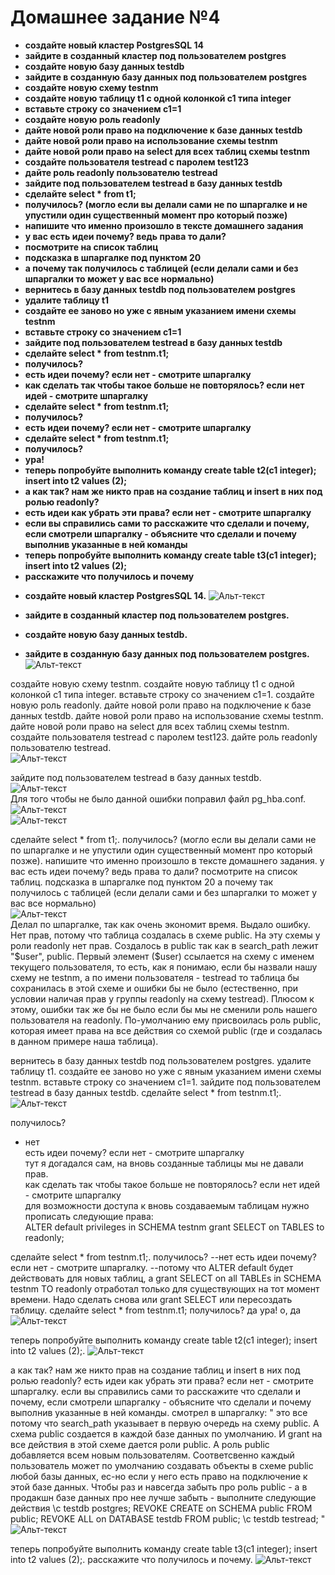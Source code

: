 
# Домашнее задание №4


*	**создайте новый кластер PostgresSQL 14**
*	**зайдите в созданный кластер под пользователем postgres**
*	**создайте новую базу данных testdb**
*	**зайдите в созданную базу данных под пользователем postgres**
*	**создайте новую схему testnm**
*	**создайте новую таблицу t1 с одной колонкой c1 типа integer**
*	**вставьте строку со значением c1=1**
*	**создайте новую роль readonly**
*	**дайте новой роли право на подключение к базе данных testdb**
*	**дайте новой роли право на использование схемы testnm**
*	**дайте новой роли право на select для всех таблиц схемы testnm**
*	**создайте пользователя testread с паролем test123**
*	**дайте роль readonly пользователю testread**
*	**зайдите под пользователем testread в базу данных testdb**
*	**сделайте select * from t1;**
*	**получилось? (могло если вы делали сами не по шпаргалке и не упустили один существенный момент про который позже)**
*	**напишите что именно произошло в тексте домашнего задания**
*	**у вас есть идеи почему? ведь права то дали?**
*	**посмотрите на список таблиц**
*	**подсказка в шпаргалке под пунктом 20**
*	**а почему так получилось с таблицей (если делали сами и без шпаргалки то может у вас все нормально)**
*	**вернитесь в базу данных testdb под пользователем postgres**
*	**удалите таблицу t1**
*	**создайте ее заново но уже с явным указанием имени схемы testnm**
*	**вставьте строку со значением c1=1**
*	**зайдите под пользователем testread в базу данных testdb**
*	**сделайте select * from testnm.t1;**
*	**получилось?**
*	**есть идеи почему? если нет - смотрите шпаргалку**
*	**как сделать так чтобы такое больше не повторялось? если нет идей - смотрите шпаргалку**
*	**сделайте select * from testnm.t1;**
*	**получилось?**
*	**есть идеи почему? если нет - смотрите шпаргалку**
*	**сделайте select * from testnm.t1;**
*	**получилось?**
*	**ура!**
*	**теперь попробуйте выполнить команду create table t2(c1 integer); insert into t2 values (2);**
*	**а как так? нам же никто прав на создание таблиц и insert в них под ролью readonly?**
*	**есть идеи как убрать эти права? если нет - смотрите шпаргалку**
*	**если вы справились сами то расскажите что сделали и почему, если смотрели шпаргалку - объясните что сделали и почему выполнив указанные в ней команды**
*	**теперь попробуйте выполнить команду create table t3(c1 integer); insert into t2 values (2);**
*	**расскажите что получилось и почему**  
<P></P>
<P></P>

* **создайте новый кластер PostgresSQL 14.**
![Альт-текст](Images/HW4/01.png)

* **зайдите в созданный кластер под пользователем postgres.**
* **создайте новую базу данных testdb.**
* **зайдите в созданную базу данных под пользователем postgres.**  
![Альт-текст](Images/HW4/02.png)

создайте новую схему testnm.
создайте новую таблицу t1 с одной колонкой c1 типа integer.
вставьте строку со значением c1=1.
создайте новую роль readonly.
дайте новой роли право на подключение к базе данных testdb.
дайте новой роли право на использование схемы testnm.
дайте новой роли право на select для всех таблиц схемы testnm.
создайте пользователя testread с паролем test123.
дайте роль readonly пользователю testread.  
![Альт-текст](Images/HW4/03.png)

зайдите под пользователем testread в базу данных testdb.  
![Альт-текст](Images/HW4/04.png)  
Для того чтобы не было данной ошибки поправил файл pg_hba.conf.  
![Альт-текст](Images/HW4/05.png)  
![Альт-текст](Images/HW4/06.png)

сделайте select * from t1;.
получилось? (могло если вы делали сами не по шпаргалке и не упустили один существенный момент про который позже).
напишите что именно произошло в тексте домашнего задания.
у вас есть идеи почему? ведь права то дали?
посмотрите на список таблиц.
подсказка в шпаргалке под пунктом 20
а почему так получилось с таблицей (если делали сами и без шпаргалки то может у вас все нормально)  
![Альт-текст](Images/HW4/07.png)  
Делал по шпаргалке, так как очень экономит время. Выдало ошибку. Нет прав, потому что таблица создалась в схеме public. На эту схемы у роли readonly нет прав.
Создалось в public так как в search_path лежит "$user", public. Первый элемент ($user) ссылается на схему с именем текущего пользователя, то есть, как я понимаю, если бы назвали нашу схему не testnm, а по имени пользователя - testread то таблица бы сохранилась в этой схеме и ошибки бы не было (естественно, при условии наличая прав у группы readonly на схему testread). Плюсом к этому, ошибки так же бы не было если бы мы не сменили роль нашего пользователя на readonly. По-умолчанию ему присвоилась роль public, которая имеет права на все действия со схемой public (где и создалась в данном примере наша таблица).




вернитесь в базу данных testdb под пользователем postgres.
удалите таблицу t1.
создайте ее заново но уже с явным указанием имени схемы testnm.
вставьте строку со значением c1=1.
зайдите под пользователем testread в базу данных testdb.
сделайте select * from testnm.t1;.  
![Альт-текст](Images/HW4/08.png)  

получилось?  
- нет  
есть идеи почему? если нет - смотрите шпаргалку  
  тут я догадался сам, на вновь созданные таблицы мы не давали прав.  
как сделать так чтобы такое больше не повторялось? если нет идей - смотрите шпаргалку  
  для возможности доступа к вновь создаваемым таблицам нужно прописать следующие права:  
  ALTER default privileges in SCHEMA testnm grant SELECT on TABLES to readonly;  


сделайте select * from testnm.t1;.
получилось?
--нет
есть идеи почему? если нет - смотрите шпаргалку.
--потому что ALTER default будет действовать для новых таблиц, а grant SELECT on all TABLEs in SCHEMA testnm TO readonly отработал только для существующих на тот момент времени. Надо сделать снова или grant SELECT или пересоздать таблицу.
сделайте select * from testnm.t1;
получилось?
  да
ура!
  о, да  
![Альт-текст](Images/HW4/09.png)  


теперь попробуйте выполнить команду create table t2(c1 integer); insert into t2 values (2);.
![Альт-текст](Images/HW4/10.png)  

а как так? нам же никто прав на создание таблиц и insert в них под ролью readonly?
есть идеи как убрать эти права? если нет - смотрите шпаргалку.
если вы справились сами то расскажите что сделали и почему, если смотрели шпаргалку - объясните что сделали и почему выполнив указанные в ней команды.
  смотрел в шпаргалку:
"
это все потому что search_path указывает в первую очередь на схему public. 
А схема public создается в каждой базе данных по умолчанию. 
И grant на все действия в этой схеме дается роли public. 
А роль public добавляется всем новым пользователям. 
Соответсвенно каждый пользователь может по умолчанию создавать объекты в схеме public любой базы данных, 
ес-но если у него есть право на подключение к этой базе данных. 
Чтобы раз и навсегда забыть про роль public - а в продакшн базе данных про нее лучше забыть - выполните следующие действия 
\c testdb postgres; 
REVOKE CREATE on SCHEMA public FROM public; 
REVOKE ALL on DATABASE testdb FROM public; 
\c testdb testread; 
"
![Альт-текст](Images/HW4/11.png)  


теперь попробуйте выполнить команду create table t3(c1 integer); insert into t2 values (2);.
расскажите что получилось и почему.
![Альт-текст](Images/HW4/12.png)

